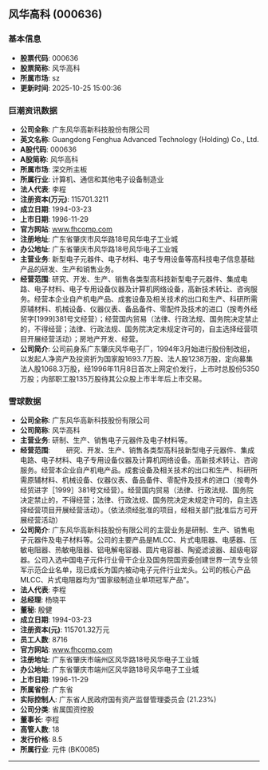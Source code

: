 ## 风华高科 (000636)

### 基本信息

- **股票代码**: 000636
- **股票简称**: 风华高科
- **所属市场**: sz
- **更新时间**: 2025-10-25 15:00:36

### 巨潮资讯数据

- **公司全称**: 广东风华高新科技股份有限公司
- **英文名称**: Guangdong Fenghua Advanced Technology (Holding) Co., Ltd.
- **A股代码**: 000636
- **A股简称**: 风华高科
- **所属市场**: 深交所主板
- **所属行业**: 计算机、通信和其他电子设备制造业
- **法人代表**: 李程
- **注册资本(万元)**: 115701.3211
- **成立日期**: 1994-03-23
- **上市日期**: 1996-11-29
- **官方网站**: www.fhcomp.com
- **注册地址**: 广东省肇庆市风华路18号风华电子工业城
- **办公地址**: 广东省肇庆市风华路18号风华电子工业城
- **主营业务**: 新型电子元器件、电子材料、电子专用设备等高科技电子信息基础产品的研发、生产和销售业务。
- **经营范围**: 研究、开发、生产、销售各类型高科技新型电子元器件、集成电路、电子材料、电子专用设备仪器及计算机网络设备，高新技术转让、咨询服务。经营本企业自产机电产品、成套设备及相关技术的出口和生产、科研所需原辅材料、机械设备、仪器仪表、备品备件、零配件及技术的进口（按粤外经贸字[1999]381号文经营）；经营国内贸易（法律、行政法规、国务院决定禁止的，不得经营；法律、行政法规、国务院决定未规定许可的，自主选择经营项目开展经营活动）；房地产开发、经营。
- **公司简介**: 公司前身系广东肇庆风华电子厂，1994年3月始进行股份制改组，以发起人净资产及投资折为国家股1693.7万股、法人股1238万股，定向募集法人股1068.3万股，经1996年11月8日首次上网定价发行，上市时总股份5350万股；内部职工股135万股待其公众股上市半年后上市交易。

### 雪球数据

- **公司全称**: 广东风华高新科技股份有限公司
- **公司简称**: 风华高科
- **主营业务**: 研制、生产、销售电子元器件及电子材料等。
- **经营范围**: 　　研究、开发、生产、销售各类型高科技新型电子元器件、集成电路、电子材料、电子专用设备仪器及计算机网络设备。高新技术转让、咨询服务。经营本企业自产机电产品。成套设备及相关技术的出口和生产、科研所需原辅材料、机械设备、仪器仪表、备品备件、零配件及技术的进口（按粤外经贸进字［1999］381号文经营）。经营国内贸易（法律、行政法规、国务院决定禁止的，不得经营；法律、行政法规、国务院决定未规定许可的，自主选择经营项目开展经营活动）。（依法须经批准的项目，经相关部门批准后方可开展经营活动）
- **公司简介**: 广东风华高新科技股份有限公司的主营业务是研制、生产、销售电子元器件及电子材料等。公司的主要产品是MLCC、片式电阻器、电感器、压敏电阻器、热敏电阻器、铝电解电容器、圆片电容器、陶瓷滤波器、超级电容器。公司入选中国电子元件行业骨干企业及国务院国资委创建世界一流专业领军示范企业名单，现已成长为国内被动电子元件行业龙头。公司的核心产品MLCC、片式电阻器均为“国家级制造业单项冠军产品”。
- **法人代表**: 李程
- **总经理**: 杨晓平
- **董秘**: 殷健
- **成立日期**: 1994-03-23
- **注册资本(元)**: 115701.32万元
- **员工人数**: 8716
- **官方网站**: www.fhcomp.com
- **注册地址**: 广东省肇庆市端州区风华路18号风华电子工业城
- **办公地址**: 广东省肇庆市端州区风华路18号风华电子工业城
- **上市日期**: 1996-11-29
- **所属省份**: 广东省
- **实际控制人**: 广东省人民政府国有资产监督管理委员会 (21.23%)
- **公司分类**: 省属国资控股
- **董事长**: 李程
- **高管人数**: 18
- **发行价格**: 8.5
- **所属行业**: 元件 (BK0085)

---